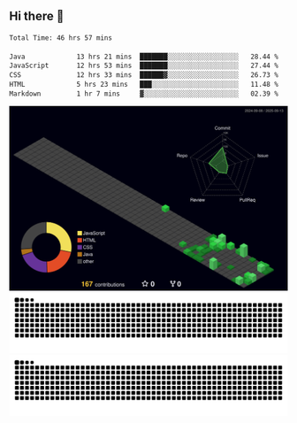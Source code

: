 ## Hi there 👋

<!--
**CereenaG/CereenaG** is a ✨ _special_ ✨ repository because its `README.md` (this file) appears on your GitHub profile.

Here are some ideas to get you started:

- 🔭 I’m currently working on ...
- 🌱 I’m currently learning ...
- 👯 I’m looking to collaborate on ...
- 🤔 I’m looking for help with ...
- 💬 Ask me about ...
- 📫 How to reach me: ...
- 😄 Pronouns: ...
- ⚡ Fun fact: ...

 🌱I'm currently learning Java for backend development along with frontend technologies.-->
 
<!--START_SECTION:waka-->

```txt
Total Time: 46 hrs 57 mins

Java             13 hrs 21 mins  ███████░░░░░░░░░░░░░░░░░░   28.44 %
JavaScript       12 hrs 53 mins  ███████░░░░░░░░░░░░░░░░░░   27.44 %
CSS              12 hrs 33 mins  ██████▓░░░░░░░░░░░░░░░░░░   26.73 %
HTML             5 hrs 23 mins   ███░░░░░░░░░░░░░░░░░░░░░░   11.48 %
Markdown         1 hr 7 mins     ▓░░░░░░░░░░░░░░░░░░░░░░░░   02.39 %
```

<!--END_SECTION:waka-->
![](./profile-3d-contrib/profile-night-green.svg)
![](https://github.com/CereenaG/CereenaG/blob/output/github-contribution-grid-snake.svg#gh-light-mode-only)
![](https://github.com/CereenaG/CereenaG/blob/output/github-contribution-grid-snake-dark.svg#gh-dark-mode-only)


